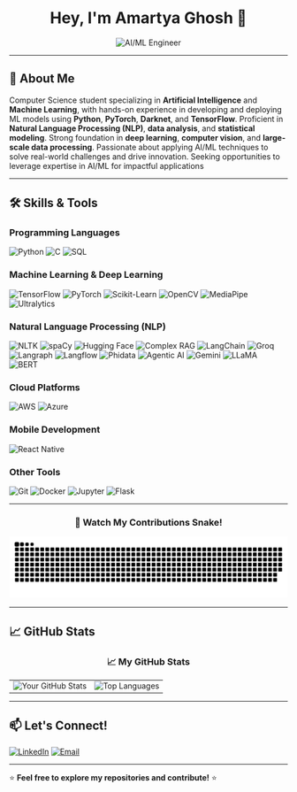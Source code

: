 <div align="center">

# Hey, I'm Amartya Ghosh 👋  

</div>
<div align="center">
  <img src="https://media.giphy.com/media/0R7AQsnA3yIUcbvztz/giphy.gif?cid=790b7611up31ygymxwn695p3e5md8ws8mzd48j6avtiq74ro&ep=v1_gifs_search&rid=giphy.gif&ct=g" alt="AI/ML Engineer" />
</div>

---

## 🚀 **About Me**

Computer Science student specializing in **Artificial Intelligence** and **Machine Learning**, with hands-on experience
in developing and deploying ML models using **Python**, **PyTorch**, **Darknet**, and **TensorFlow**. Proficient in **Natural
Language Processing (NLP)**, **data analysis**, and **statistical modeling**. Strong foundation in **deep learning**, **computer
vision**, and **large-scale data processing**. Passionate about applying AI/ML techniques to solve real-world challenges
and drive innovation. Seeking opportunities to leverage expertise in AI/ML for impactful applications

---

## 🛠️ **Skills & Tools**

### **Programming Languages**
![Python](https://img.shields.io/badge/Python-3776AB?style=for-the-badge&logo=python&logoColor=white)
![C](https://img.shields.io/badge/C-A8B9CC?style=for-the-badge&logo=c&logoColor=white)
![SQL](https://img.shields.io/badge/SQL-4479A1?style=for-the-badge&logo=postgresql&logoColor=white)


### **Machine Learning & Deep Learning**
![TensorFlow](https://img.shields.io/badge/TensorFlow-FF6F00?style=for-the-badge&logo=tensorflow&logoColor=white)
![PyTorch](https://img.shields.io/badge/PyTorch-EE4C2C?style=for-the-badge&logo=pytorch&logoColor=white)
![Scikit-Learn](https://img.shields.io/badge/Scikit_Learn-F7931E?style=for-the-badge&logo=scikit-learn&logoColor=white)
![OpenCV](https://img.shields.io/badge/OpenCV-5C3EE8?style=for-the-badge&logo=opencv&logoColor=white)
![MediaPipe](https://img.shields.io/badge/MediaPipe-FF6F00?style=for-the-badge&logo=google&logoColor=white)
![Ultralytics](https://img.shields.io/badge/Ultralytics-00FFFF?style=for-the-badge&logo=ultralytics&logoColor=black)


### **Natural Language Processing (NLP)**
![NLTK](https://img.shields.io/badge/NLTK-000000?style=for-the-badge&logo=nltk&logoColor=white)
![spaCy](https://img.shields.io/badge/spaCy-09A3D5?style=for-the-badge&logo=spacy&logoColor=white)
![Hugging Face](https://img.shields.io/badge/Hugging%20Face-FFD21E?style=for-the-badge&logo=huggingface&logoColor=black)
![Complex RAG](https://img.shields.io/badge/Complex%20RAG-5A5A5A?style=for-the-badge&logo=knowledgebase&logoColor=white)
![LangChain](https://img.shields.io/badge/LangChain-0A66C2?style=for-the-badge&logo=langchain&logoColor=white)
![Groq](https://img.shields.io/badge/Groq-FF4500?style=for-the-badge&logo=groq&logoColor=white)
![Langraph](https://img.shields.io/badge/Langraph-4CAF50?style=for-the-badge&logo=langchain&logoColor=white)
![Langflow](https://img.shields.io/badge/Langflow-8A2BE2?style=for-the-badge&logo=workflow&logoColor=white)
![Phidata](https://img.shields.io/badge/Phidata-009688?style=for-the-badge&logo=data&logoColor=white)
![Agentic AI](https://img.shields.io/badge/Agentic%20AI-673AB7?style=for-the-badge&logo=artificialintelligence&logoColor=white)
![Gemini](https://img.shields.io/badge/Gemini-4285F4?style=for-the-badge&logo=google&logoColor=white)
![LLaMA](https://img.shields.io/badge/LLaMA-7B68EE?style=for-the-badge&logo=meta&logoColor=white)
![BERT](https://img.shields.io/badge/BERT-FFD700?style=for-the-badge&logo=tensorflow&logoColor=black)


### **Cloud Platforms**
![AWS](https://img.shields.io/badge/AWS-232F3E?style=for-the-badge&logo=amazon-aws&logoColor=white)
![Azure](https://img.shields.io/badge/Azure-0089D6?style=for-the-badge&logo=microsoft-azure&logoColor=white)

### **Mobile Development**
![React Native](https://img.shields.io/badge/React_Native-61DAFB?style=for-the-badge&logo=react&logoColor=black)

### **Other Tools**
![Git](https://img.shields.io/badge/Git-F05032?style=for-the-badge&logo=git&logoColor=white)
![Docker](https://img.shields.io/badge/Docker-2496ED?style=for-the-badge&logo=docker&logoColor=white)
![Jupyter](https://img.shields.io/badge/Jupyter-F37626?style=for-the-badge&logo=jupyter&logoColor=white)
![Flask](https://img.shields.io/badge/Flask-000000?style=for-the-badge&logo=flask&logoColor=white)

---
<div align="center">

### 🐍 Watch My Contributions Snake!

![GitHub Snake](https://github.com/AmartyaGhoshyoo/AmartyaGhoshyoo/blob/output/github-snake.svg)

</div>

---

## 📈 **GitHub Stats**

<div align="center">

### 📈 My GitHub Stats

<table>
  <tr>
    <td>
      <img src="https://github-readme-stats.vercel.app/api?username=AmartyaGhoshyoo&show_icons=true&theme=radical" alt="Your GitHub Stats" />
    </td>
    <td>
      <img src="https://github-readme-stats.vercel.app/api/top-langs/?username=AmartyaGhoshyoo&layout=compact&theme=radical" alt="Top Languages" />
    </td>
  </tr>
</table>

</div>


---

## 📫 **Let's Connect!**

[![LinkedIn](https://img.shields.io/badge/LinkedIn-0077B5?style=for-the-badge&logo=linkedin&logoColor=white)](https://www.linkedin.com/in/amartya-ghosh-2b9b7b22b/)
[![Email](https://img.shields.io/badge/Email-D14836?style=for-the-badge&logo=gmail&logoColor=white)](mailto:amartyaghosh40@gmail.com)

---

⭐️ **Feel free to explore my repositories and contribute!** ⭐️
